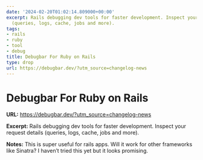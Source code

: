```yaml
---
date: '2024-02-20T01:02:14.809000+00:00'
excerpt: Rails debugging dev tools for faster development. Inspect your request details
  (queries, logs, cache, jobs and more).
tags:
- rails
- ruby
- tool
- debug
title: Debugbar For Ruby on Rails
type: drop
url: https://debugbar.dev/?utm_source=changelog-news
---
```


# Debugbar For Ruby on Rails

**URL:** https://debugbar.dev/?utm_source=changelog-news

**Excerpt:** Rails debugging dev tools for faster development. Inspect your request details (queries, logs, cache, jobs and more).

**Notes:**
This is super useful for rails apps. Will it work for other frameworks like Sinatra? I haven’t tried this yet but it looks promising. 

